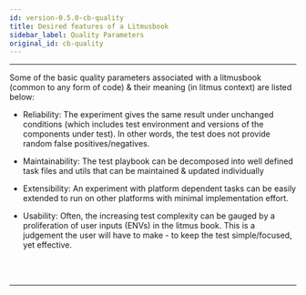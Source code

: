 ```yaml
---
id: version-0.5.0-cb-quality
title: Desired features of a Litmusbook
sidebar_label: Quality Parameters
original_id: cb-quality
---
```

------

Some of the basic quality parameters associated with a litmusbook 
(common to any form of code) & their meaning (in litmus context) 
are listed below: 

- Reliability: The experiment gives the same result under unchanged 
conditions (which includes test environment and versions of the 
components under test). In other words, the test does not provide 
random false positives/negatives.

- Maintainability: The test playbook can be decomposed into well 
defined task files and utils that can be maintained & updated 
individually 

- Extensibility: An experiment with platform dependent tasks can be 
easily extended to run on other platforms with minimal implementation 
effort. 

- Usability: Often, the increasing test complexity can be gauged by 
a proliferation of user inputs (ENVs) in the litmus book. This is a 
judgement the user will have to make - to keep the test simple/focused, 
yet effective. 



<br>

<br>

<hr>

<br>

<br>



<!-- Hotjar Tracking Code for https://docs.openebs.io -->

<script>
    (function(h,o,t,j,a,r){
        h.hj=h.hj||function(){(h.hj.q=h.hj.q||[]).push(arguments)};
        h._hjSettings={hjid:1239116,hjsv:6};
        a=o.getElementsByTagName('head')[0];
        r=o.createElement('script');r.async=1;
        r.src=t+h._hjSettings.hjid+j+h._hjSettings.hjsv;
        a.appendChild(r);
    })(window,document,'https://static.hotjar.com/c/hotjar-','.js?sv=');
</script>


<!-- Global site tag (gtag.js) - Google Analytics -->

<script async src="https://www.googletagmanager.com/gtag/js?id=UA-92076314-12"></script>
<script>
  window.dataLayer = window.dataLayer || [];
  function gtag(){dataLayer.push(arguments);}
  gtag('js', new Date());

  gtag('config', 'UA-92076314-12');
</script>
